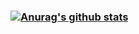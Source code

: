 ### [![Anurag's github stats](https://github-readme-stats.vercel.app/api?username=FlowGoCrazy&hide=stars,prs&count_private=true&show_icons=true&theme=dark)](https://github.com/anuraghazra/github-readme-stats)

<!--
**FlowGoCrazy/FlowGoCrazy** is a ✨ _special_ ✨ repository because its `README.md` (this file) appears on your GitHub profile.

Here are some ideas to get you started:

- 🔭 I’m currently working on ...
- 🌱 I’m currently learning ...
- 👯 I’m looking to collaborate on ...
- 🤔 I’m looking for help with ...
- 💬 Ask me about ...
- 📫 How to reach me: ...
- 😄 Pronouns: ...
- ⚡ Fun fact: ...
-->
